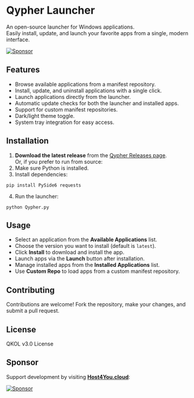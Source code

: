 # Qypher Launcher

An open-source launcher for Windows applications.  
Easily install, update, and launch your favorite apps from a single, modern interface.

[![Sponsor](https://github.com/Host4You-cloud/Sponsor/blob/main/sponsor.png)](https://host4you.cloud)

## Features

- Browse available applications from a manifest repository.
- Install, update, and uninstall applications with a single click.
- Launch applications directly from the launcher.
- Automatic update checks for both the launcher and installed apps.
- Support for custom manifest repositories.
- Dark/light theme toggle.
- System tray integration for easy access.

## Installation

1. **Download the latest release** from the [Qypher Releases page](https://github.com/QKing-Official/Qypher/releases).  
   Or, if you prefer to run from source:
2. Make sure Python is installed.
3. Install dependencies:
```
pip install PySide6 requests
```
4. Run the launcher:
```
python Qypher.py
```
## Usage

- Select an application from the **Available Applications** list.
- Choose the version you want to install (default is `latest`).
- Click **Install** to download and install the app.
- Launch apps via the **Launch** button after installation.
- Manage installed apps from the **Installed Applications** list.
- Use **Custom Repo** to load apps from a custom manifest repository.

## Contributing

Contributions are welcome! Fork the repository, make your changes, and submit a pull request.

## License

QKOL v3.0 License

## Sponsor

Support development by visiting **[Host4You.cloud](https://host4you.cloud)**:

[![Sponsor](https://github.com/Host4You-cloud/Sponsor/blob/main/sponsor.png)](https://host4you.cloud)
